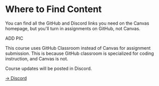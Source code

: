 # Where to Find Content

You can find all the GitHub and Discord links you need on the Canvas homepage, but you'll turn in assignments on GitHub, not Canvas. 

ADD PIC

This course uses GitHub Classroom instead of Canvas for assignment submission. This is because GitHub classroom is specialized for coding instruction, and Canvas is not.

Course updates will be posted in Discord.


[-> Discord](/about-100/04_discord.md)